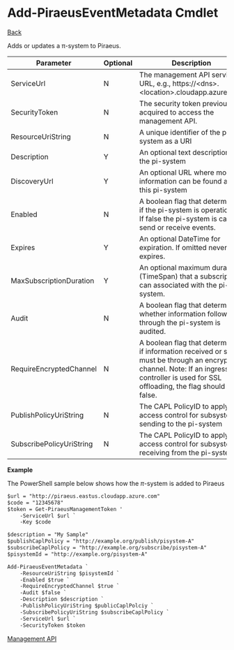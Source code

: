 ﻿
Add-PiraeusEventMetadata Cmdlet
=====
[Back](MgmtApi.md)

Adds or updates a π-system to Piraeus.


| **Parameter** | **Optional** | **Description**                                                                       |
|---------------|--------------|---------------------------------------------------------------------------------------|
| ServiceUrl    | N            | The management API service URL, e.g., https://\<dns\>.\<location\>.cloudapp.azure.com |
| SecurityToken | N            | The security token previously acquired to access the management API.                  |
| ResourceUriString        | N|A unique identifier of the pi-system as a URI                                                                                                                                               |
| Description              |Y | An optional text description of the pi-system                                                                                                                                               |
| DiscoveryUrl             |Y| An optional URL where more information can be found about this pi-system                                                                                                                    |
| Enabled                  |N| A boolean flag that determines if the pi-system is operational.  If false the pi-system is cannot send or receive events.                                                                                                                |
| Expires                  |Y| An optional DateTime for expiration.  If omitted never expires.                                                                                                                             |
| MaxSubscriptionDuration  |Y| An optional maximum duration (TimeSpan) that a subscription can associated with the pi-system.                                                                                              |
| Audit                    |N| A boolean flag that determines whether information following through the pi-system is audited.                                                                                              |
| RequireEncryptedChannel  |N| A boolean flag that determines if information received or sent must be through an encrypted channel.  Note:  If an ingress controller is used for SSL offloading, the flag should be false. |
| PublishPolicyUriString   |N| The CAPL PolicyID to apply access control for subsystems sending to the pi-system                                                                                                           |
| SubscribePolicyUriString |N| The CAPL PolicyID to apply access control for subsystems receiving from the pi-system                                                                                                       |

**Example**

The PowerShell sample below shows how the $\pi$-system is added to Piraeus
```diff
$url = "http://piraeus.eastus.cloudapp.azure.com"  
$code = "12345678"  
$token = Get-PiraeusManagementToken '
	-ServiceUrl $url `
	-Key $code 

$description = "My Sample"
$publishCaplPolicy = "http://example.org/publish/pisystem-A"
$subscribeCaplPolicy = "http://example.org/subscribe/pisystem-A"
$pisystemId = "http://example.org/pisystem-A"

Add-PiraeusEventMetadata `
	-ResourceUriString $pisystemId `
	-Enabled $true `
	-RequireEncryptedChannel $true `
	-Audit $false `
	-Description $description `
	-PublishPolicyUriString $publicCaplPolciy `
	-SubscribePolicyUriString $subscribeCaplPolicy `
	-ServiceUrl $url `
	-SecurityToken $token 
```
[Management API](MgmtApi.md)

